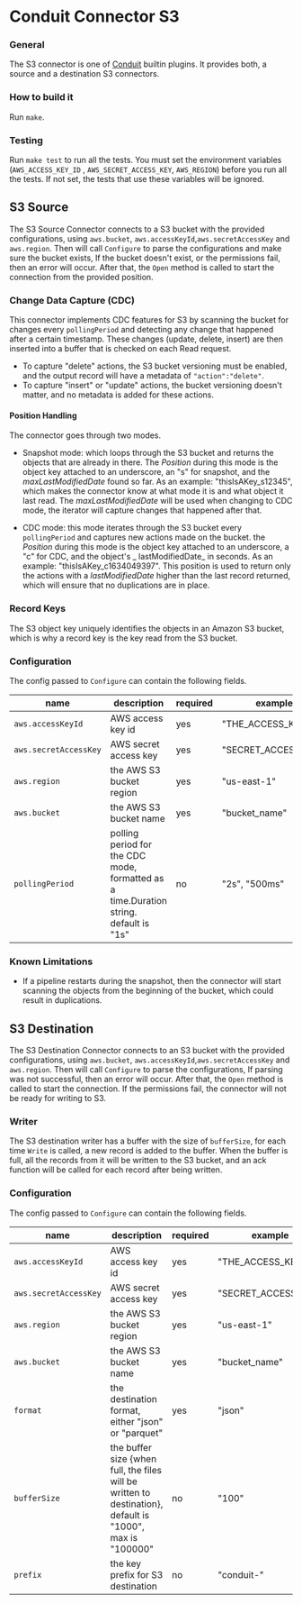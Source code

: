 # Conduit Connector S3

### General

The S3 connector is one of [Conduit](https://github.com/ConduitIO/conduit) builtin plugins. It provides both, a source
and a destination S3 connectors.

### How to build it

Run `make`.

### Testing

Run `make test` to run all the tests. You must set the environment variables (`AWS_ACCESS_KEY_ID`
, `AWS_SECRET_ACCESS_KEY`, `AWS_REGION`)
before you run all the tests. If not set, the tests that use these variables will be ignored.

## S3 Source

The S3 Source Connector connects to a S3 bucket with the provided configurations, using
`aws.bucket`, `aws.accessKeyId`,`aws.secretAccessKey` and `aws.region`. Then will call `Configure` to parse the
configurations and make sure the bucket exists, If the bucket doesn't exist, or the permissions fail, then an error will
occur. After that, the
`Open` method is called to start the connection from the provided position.

### Change Data Capture (CDC)

This connector implements CDC features for S3 by scanning the bucket for changes every
`pollingPeriod` and detecting any change that happened after a certain timestamp. These changes (update, delete, insert)
are then inserted into a buffer that is checked on each Read request.

* To capture "delete" actions, the S3 bucket versioning must be enabled, and the output record will have a metadata
  of `"action":"delete"`.
* To capture "insert" or "update" actions, the bucket versioning doesn't matter, and no metadata is added for these
  actions.

#### Position Handling

The connector goes through two modes.

* Snapshot mode: which loops through the S3 bucket and returns the objects that are already in there. The _Position_
  during this mode is the object key attached to an underscore, an "s" for snapshot, and the _maxLastModifiedDate_ found
  so far. As an example: "thisIsAKey_s12345", which makes the connector know at what mode it is and what object it last
  read. The _maxLastModifiedDate_ will be used when changing to CDC mode, the iterator will capture changes that
  happened after that.

* CDC mode: this mode iterates through the S3 bucket every `pollingPeriod` and captures new actions made on the bucket.
  the _Position_ during this mode is the object key attached to an underscore, a "c" for CDC, and the object's _
  lastModifiedDate_ in seconds. As an example: "thisIsAKey_c1634049397". This position is used to return only the
  actions with a _lastModifiedDate_ higher than the last record returned, which will ensure that no duplications are in
  place.

### Record Keys

The S3 object key uniquely identifies the objects in an Amazon S3 bucket, which is why a record key is the key read from
the S3 bucket.

### Configuration

The config passed to `Configure` can contain the following fields.

| name                  | description                                                                            | required  | example             |
|-----------------------|----------------------------------------------------------------------------------------|-----------|---------------------|
| `aws.accessKeyId`     | AWS access key id                                                                      | yes       | "THE_ACCESS_KEY_ID" |
| `aws.secretAccessKey` | AWS secret access key                                                                  | yes       | "SECRET_ACCESS_KEY" |
| `aws.region`          | the AWS S3 bucket region                                                               | yes       | "us-east-1"         |
| `aws.bucket`          | the AWS S3 bucket name                                                                 | yes       | "bucket_name"       |
| `pollingPeriod`       | polling period for the CDC mode, formatted as a time.Duration string. default is "1s"  | no        | "2s", "500ms"       |

### Known Limitations

* If a pipeline restarts during the snapshot, then the connector will start scanning the objects from the beginning of
  the bucket, which could result in duplications.

## S3 Destination

The S3 Destination Connector connects to an S3 bucket with the provided configurations, using
`aws.bucket`, `aws.accessKeyId`,`aws.secretAccessKey` and `aws.region`. Then will call `Configure` to parse the
configurations, If parsing was not successful, then an error will occur. After that, the `Open` method is called to
start the connection. If the permissions fail, the connector will not be ready for writing to S3.

### Writer

The S3 destination writer has a buffer with the size of `bufferSize`, for each time
`Write` is called, a new record is added to the buffer. When the buffer is full, all the records from it will be written
to the S3 bucket, and an ack function will be called for each record after being written.

### Configuration

The config passed to `Configure` can contain the following fields.

| name                  | description                                                                                                     | required | example             |
|-----------------------|-----------------------------------------------------------------------------------------------------------------|----------|---------------------|
| `aws.accessKeyId`     | AWS access key id                                                                                               | yes      | "THE_ACCESS_KEY_ID" |
| `aws.secretAccessKey` | AWS secret access key                                                                                           | yes      | "SECRET_ACCESS_KEY" |
| `aws.region`          | the AWS S3 bucket region                                                                                        | yes      | "us-east-1"         |
| `aws.bucket`          | the AWS S3 bucket name                                                                                          | yes      | "bucket_name"       |
| `format`              | the destination format, either "json" or "parquet"                                                              | yes      | "json"              |
| `bufferSize`          | the buffer size {when full, the files will be written to destination}, default is "1000", max is "100000"       | no       | "100"               |
| `prefix`              | the key prefix for S3 destination                                                                               | no       | "conduit-"          |